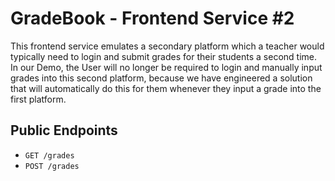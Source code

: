 # GradeBook - Frontend Service #2

This frontend service emulates a secondary platform which a teacher would typically need to login and submit grades for their students a second time. In our Demo, the User will no longer be required to login and manually input grades into this second platform, because we have engineered a solution that will automatically do this for them whenever they input a grade into the first platform.

## Public Endpoints

- `GET /grades`
- `POST /grades`
